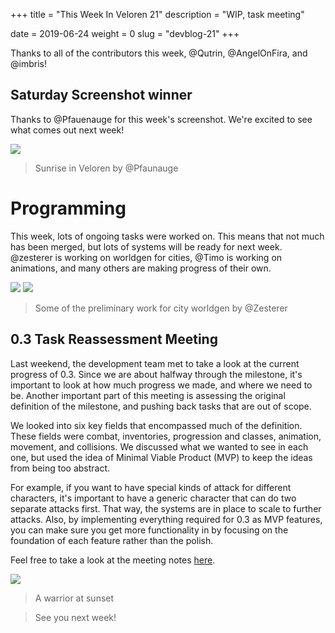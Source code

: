 +++
title = "This Week In Veloren 21"
description = "WIP, task meeting"

date = 2019-06-24
weight = 0
slug = "devblog-21"
+++

Thanks to all of the contributors this week, @Qutrin, @AngelOnFira, and @imbris!

## Saturday Screenshot winner

Thanks to @Pfauenauge for this week's screenshot. We're excited to see what comes out next week!

<img src="https://cdn.discordapp.com/attachments/444005079410802699/593088893889413130/u-aey2dM52SKwve_U2sF-idBMxtKEaBQI6PaLN6Ag4A.png"/>

> Sunrise in Veloren by @Pfaunauge

# Programming

This week, lots of ongoing tasks were worked on. This means that not much has been merged, but lots of systems will be ready for next week. @zesterer is working on worldgen for cities, @Timo is working on animations, and many others are making progress of their own.

<img src="https://media.discordapp.net/attachments/523568428905398283/592713174466428949/unknown.png"/>

<img src="https://media.discordapp.net/attachments/523568428905398283/592725819969896489/unknown.png?width=1283&height=666"/>

> Some of the preliminary work for city worldgen by @Zesterer

## 0.3 Task Reassessment Meeting

Last weekend, the development team met to take a look at the current progress of 0.3. Since we are about halfway through the milestone, it's important to look at how much progress we made, and where we need to be. Another important part of this meeting is assessing the original definition of the milestone, and pushing back tasks that are out of scope.

We looked into six key fields that encompassed much of the definition. These fields were combat, inventories, progression and classes, animation, movement, and collisions. We discussed what we wanted to see in each one, but used the idea of Minimal Viable Product (MVP) to keep the ideas from being too abstract.

For example, if you want to have special kinds of attack for different characters, it's important to have a generic character that can do two separate attacks first. That way, the systems are in place to scale to further attacks. Also, by implementing everything required for 0.3 as MVP features, you can make sure you get more functionality in by focusing on the foundation of each feature rather than the polish.

Feel free to take a look at the meeting notes [here](https://docs.google.com/document/d/10PfwMBZE3zBRfcNBlNtrgrLEQdYSaqc-4YFd6cCYpds/edit?usp=sharing).

<img src="https://media.discordapp.net/attachments/523568428905398283/592409059680845854/unknown.png?width=1292&height=666"/>

> A warrior at sunset

> See you next week!
